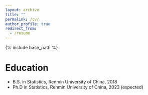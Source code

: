 ```yaml
---
layout: archive
title: ""
permalink: /cv/
author_profile: true
redirect_from:
  - /resume
---
```


 {% include base_path %}

Education
======
* B.S. in Statistics, Renmin University of China, 2018
* Ph.D in Statistics, Renmin University of China, 2023 (expected)

